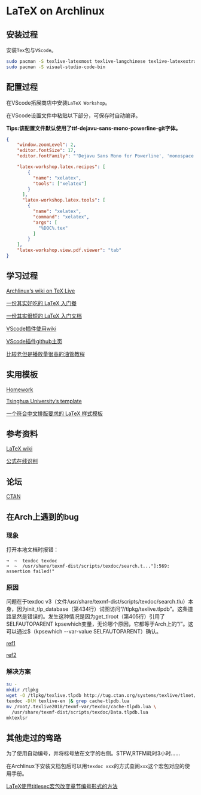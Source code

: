 # LaTeX on Archlinux

## 安装过程

安装`Tex`包与`VScode`。

```bash
sudo pacman -S texlive-latexmost texlive-langchinese texlive-latexextra 
sudo pacman -S visual-studio-code-bin
```



## 配置过程

在VScode拓展商店中安装`LaTeX Workshop`。

在VScode设置文件中粘贴以下部分，可保存时自动编译。

**Tips:该配置文件默认使用了ttf-dejavu-sans-mono-powerline-git字体。**

```json
{
    "window.zoomLevel": 2,
    "editor.fontSize": 17,
    "editor.fontFamily": "'Dejavu Sans Mono for Powerline', 'monospace'",

    "latex-workshop.latex.recipes": [
        {
          "name": "xelatex",
          "tools": ["xelatex"]
        }
      ],
      "latex-workshop.latex.tools": [
        {
          "name": "xelatex",
          "command": "xelatex",
          "args": [
            "%DOC%.tex"
          ]
        }
    ],
    "latex-workshop.view.pdf.viewer": "tab"
}
```



## 学习过程

[Archlinux‘s wiki on TeX Live](https://wiki.archlinux.org/index.php/TeX_Live_(%E7%AE%80%E4%BD%93%E4%B8%AD%E6%96%87)#%E4%B8%AD%E6%96%87%E5%8C%96)

[一份其实好吃的 LaTeX 入门餐](https://blog.joway.io/posts/latex/)

[一份其实很短的 LaTeX 入门文档](https://liam.page/2014/09/08/latex-introduction/#%E4%BC%98%E9%9B%85%E7%9A%84_LaTeX)

[VScode插件使用wiki](https://github.com/James-Yu/LaTeX-Workshop/wiki/Install#usage)

[VScode插件github主页](https://github.com/James-Yu/LaTeX-Workshop)

[比较老但是播放量很高的油管教程](https://www.youtube.com/watch?v=rVt_hponBW4)



## 实用模板

[Homework](https://github.com/jdavis/latex-homework-template)

[Tsinghua University’s template](https://ctan.math.illinois.edu/macros/latex/contrib/thucoursework/thucoursework.pdf)

[一个符合中文排版要求的 LaTeX 样式模板](https://github.com/joway/latex-template-zh)



## 参考资料

[LaTeX wiki](https://en.wikibooks.org/wiki/LaTeX)

[公式在线识别](http://detexify.kirelabs.org/classify.html)



## 论坛

[CTAN](https://www.ctan.org/search/#byDescription)



## 在Arch上遇到的bug

### 现象

打开本地文档时报错：

```
➜  ~  texdoc texdoc
➜  ~  /usr/share/texmf-dist/scripts/texdoc/search.t..."]:569: assertion failed!"
```



### 原因

问题在于texdoc v3（文件/usr/share/texmf-dist/scripts/texdoc/search.tlu）本身，因为init_tlp_database（第434行）试图访问“//tlpkg/texlive.tlpdb”。这条道路显然是错误的。发生这种情况是因为get_tlroot（第405行）引用了SELFAUTOPARENT kpsewhich变量，无论哪个原因，它都等于Arch上的“/”。这可以通过$（kpsewhich --var-value SELFAUTOPARENT）确认。

[ref1](https://bugs.archlinux.org/task/60013)

[ref2](https://www.linuxquestions.org/questions/slackware-14/texlive-texdoc-not-working-4175634089/#post5882128)



### 解决方案

```bash
su -
mkdir /tlpkg
wget -O /tlpkg/texlive.tlpdb http://tug.ctan.org/systems/texlive/tlnet/tlpkg/texlive.tlpdb
texdoc -DlM texlive-en |& grep cache-tlpdb.lua
mv /root/.texlive2018/texmf-var/texdoc/cache-tlpdb.lua \
  /usr/share/texmf-dist/scripts/texdoc/Data.tlpdb.lua
mktexlsr
```





## 其他走过的弯路

为了使用自动编号，并将标号放在文字的右侧。STFW,RTFM耗时3小时……

在Archlinux下安装文档包后可以用`texdoc xxx`的方式查阅`xxx`这个宏包对应的使用手册。

[LaTeX使用titlesec宏包改变章节编号形式的方法](https://www.bbsmax.com/A/D854VGYvzE/)

